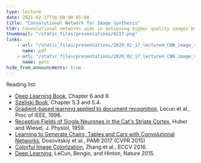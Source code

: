 ```yaml
---
type: lecture
date: 2021-02-17T16:00:00-05:00
title: "Convolutional Network for Image Synthesis"
tldr: Convolutional networks aids in achieving higher quality images by leveraging higher-level knowledge of objects.
thumbnail: "/static_files/presentations/0217.png"
links:
    - url: "/static_files/presentations/2020_02_17_lecture4_CNN_image_synthesis_v2.pdf"
      name: pdf
    - url: "/static_files/presentations/2020_02_17_lecture4_CNN_image_synthesis_v2.pptx"
      name: pptx
hide_from_announcments: true
---
```



Reading list:
- [Deep Learning Book](https://www.deeplearningbook.org/), Chapter 6 and 9.
- [Szeliski Book](https://szeliski.org/Book/), Chapter 5.3 and 5.4.
- [Gradient-based learning applied to document recognition](http://www.iro.umontreal.ca/~lisa/bib/pub_subject/finance/pointeurs/lecun-98.pdf), Lecun et al., Proc of IEEE, 1998.
- [Receptive Fields of Single Neurones in the Cat's Striate Cortex](https://inst.eecs.berkeley.edu//~cs194-26/fa18/Papers/HuberAndWiesel59.pdf), Huber and Wiesel, J. Physiol, 1959.
- [Learning to Generate Chairs, Tables and Cars with Convolutional Networks](https://arxiv.org/abs/1411.5928), Dosovitskiy et al., PAMI 2017 (CVPR 2015)
- [Colorful Image Colorization](http://richzhang.github.io/colorization/), Zhang et al., ECCV 2016.
- [Deep Learning](https://s3.us-east-2.amazonaws.com/hkg-website-assets/static/pages/files/DeepLearning.pdf), LeCun, Bengio, and Hinton, Nature 2015. 